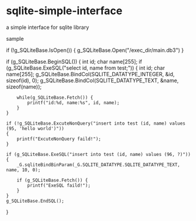 # sqlite-simple-interface
a simple interface for sqlite library

sample

if (!g_SQLiteBase.IsOpen()) {
    g_SQLiteBase.Open("/exec_dir/main.db3")
}

if (g_SQLiteBase.BeginSQL())
{
    int id;
    char name[255];
    if (g_SQLiteBase.ExeSQL("select id, name from test;"))
    {
        int id;
        char name[255];
        g_SQLiteBase.BindCol(SQLITE_DATATYPE_INTEGER, &id, sizeof(id), 0);
        g_SQLiteBase.BindCol(SQLITE_DATATYPE_TEXT, &name, sizeof(name));

        while(g_SQLiteBase.Fetch()) {
            printf("id:%d, name:%s", id, name);
        }
    }
        
    if (!g_SQLiteBase.ExcuteNonQuery("insert into test (id, name) values (95, 'hello world')")) 
    {
        printf("ExcuteNonQuery faild!");
    }
        
    if (g_SQLiteBase.ExeSQL("insert into test (id, name) values (96, ?)"))
    {
        _G.sqliteBindBinParam(_G.SQLITE_DATATYPE.SQLITE_DATATYPE_TEXT, name, 10, 0);
            
        if (g_SQLiteBase.Fetch()) {
            printf("ExeSQL faild!");
        }
    }
    g_SQLiteBase.EndSQL();
}
